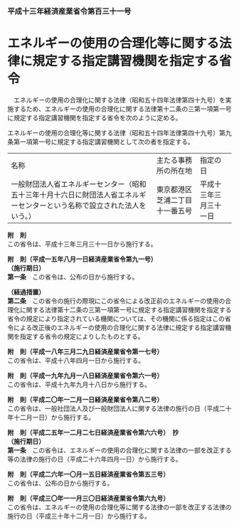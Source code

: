 ### 平成十三年経済産業省令第百三十一号  
# エネルギーの使用の合理化等に関する法律に規定する指定講習機関を指定する省令  
　エネルギーの使用の合理化に関する法律（昭和五十四年法律第四十九号）を実施するため、エネルギーの使用の合理化に関する法律第十二条の三第一項第一号に規定する指定講習機関を指定する省令を次のように定める。  
  
エネルギーの使用の合理化等に関する法律（昭和五十四年法律第四十九号）第九条第一項第一号に規定する指定講習機関として次の者を指定する。  

||||  
| --- | --- | --- |  
|名称|主たる事務所の所在地|指定の日|  
|一般財団法人省エネルギーセンター（昭和五十三年十月十六日に財団法人省エネルギーセンターという名称で設立された法人をいう。）|東京都港区芝浦二丁目十一番五号|平成十三年三月三十一日|  
  
  
**附　則**  
この省令は、平成十三年三月三十一日から施行する。  
  
**附　則（平成一五年八月一日経済産業省令第九一号）**  
**（施行期日）**  
**第一条**　この省令は、公布の日から施行する。  
  
**（経過措置）**  
**第二条**　この省令の施行の際現にこの省令による改正前のエネルギーの使用の合理化に関する法律第十二条の三第一項第一号に規定する指定講習機関を指定する省令の規定により指定されている機関については、その機関に係る指定はこの省令による改正後のエネルギーの使用の合理化に関する法律に規定する指定講習機関を指定する省令の規定によりしたものとする。  
  
**附　則（平成一八年三月二九日経済産業省令第一七号）**  
この省令は、平成十八年四月一日から施行する。  
  
**附　則（平成一九年九月一八日経済産業省令第六一号）**  
この省令は、平成十九年九月十八日から施行する。  
  
**附　則（平成二〇年一二月一日経済産業省令第八二号）**  
この省令は、一般社団法人及び一般財団法人に関する法律の施行の日（平成二十年十二月一日）から施行する。  
  
**附　則（平成二五年一二月二七日経済産業省令第六六号）　抄**  
**（施行期日）**  
**第一条**　この省令は、エネルギーの使用の合理化に関する法律の一部を改正する等の法律の施行の日（平成二十六年四月一日）から施行する。  
  
**附　則（平成二六年一〇月一五日経済産業省令第五三号）**  
この省令は、公布の日から施行する。  
  
**附　則（平成三〇年一一月三〇日経済産業省令第六九号）**  
この省令は、エネルギーの使用の合理化等に関する法律の一部を改正する法律の施行の日（平成三十年十二月一日）から施行する。  
  
